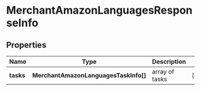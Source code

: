 # MerchantAmazonLanguagesResponseInfo

## Properties

| Name | Type | Description | Notes |
|------------ | ------------- | ------------- | -------------|
**tasks** | **MerchantAmazonLanguagesTaskInfo[]** | array of tasks |[optional]|